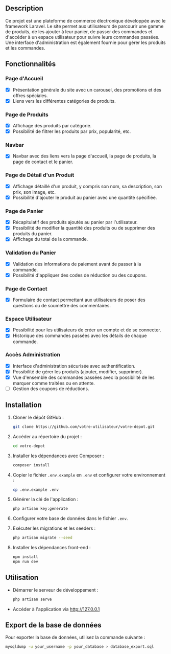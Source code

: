 ## Description

Ce projet est une plateforme de commerce électronique développée avec le framework Laravel. Le site permet aux utilisateurs de parcourir une gamme de produits, de les ajouter à leur panier, de passer des commandes et d'accéder à un espace utilisateur pour suivre leurs commandes passées. Une interface d'administration est également fournie pour gérer les produits et les commandes.

## Fonctionnalités

### Page d'Accueil
- [x] Présentation générale du site avec un carousel, des promotions et des offres spéciales.
- [x] Liens vers les différentes catégories de produits.

### Page de Produits
- [x] Affichage des produits par catégorie.
- [x] Possibilité de filtrer les produits par prix, popularité, etc.

### Navbar
- [x] Navbar avec des liens vers la page d'accueil, la page de produits, la page de contact et le panier.

### Page de Détail d'un Produit
- [x] Affichage détaillé d'un produit, y compris son nom, sa description, son prix, son image, etc.
- [x] Possibilité d'ajouter le produit au panier avec une quantité spécifiée.

### Page de Panier
- [x] Récapitulatif des produits ajoutés au panier par l'utilisateur.
- [x] Possibilité de modifier la quantité des produits ou de supprimer des produits du panier.
- [x] Affichage du total de la commande.

### Validation du Panier
- [x] Validation des informations de paiement avant de passer à la commande.
- [x] Possibilité d'appliquer des codes de réduction ou des coupons.

### Page de Contact
- [x] Formulaire de contact permettant aux utilisateurs de poser des questions ou de soumettre des commentaires.

### Espace Utilisateur
- [x] Possibilité pour les utilisateurs de créer un compte et de se connecter.
- [x] Historique des commandes passées avec les détails de chaque commande.

### Accès Administration
- [x] Interface d'administration sécurisée avec authentification.
- [x] Possibilité de gérer les produits (ajouter, modifier, supprimer).
- [x] Vue d'ensemble des commandes passées avec la possibilité de les marquer comme traitées ou en attente.
- [ ] Gestion des coupons de réductions.

## Installation

1. Cloner le dépôt GitHub :
    ```bash
    git clone https://github.com/votre-utilisateur/votre-depot.git
    ```
2. Accéder au répertoire du projet :
    ```bash
    cd votre-depot
    ```
3. Installer les dépendances avec Composer :
    ```bash
    composer install
    ```
4. Copier le fichier `.env.example` en `.env` et configurer votre environnement :
    ```bash
    cp .env.example .env
    ```
5. Générer la clé de l'application :
    ```bash
    php artisan key:generate
    ```
6. Configurer votre base de données dans le fichier `.env`.

7. Exécuter les migrations et les seeders :
    ```bash
    php artisan migrate --seed
    ```
8. Installer les dépendances front-end :
    ```bash
    npm install
    npm run dev
    ```

## Utilisation

- Démarrer le serveur de développement :
    ```bash
    php artisan serve
    ```

- Accéder à l'application via http://127.0.0.1

## Export de la base de données

Pour exporter la base de données, utilisez la commande suivante :
```bash
mysqldump -u your_username -p your_database > database_export.sql
